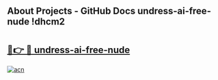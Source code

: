 ## About Projects - GitHub Docs undress-ai-free-nude !dhcm2

# <h2><a href="https://andorid.site?title=undress-ai-free-nude&ref=14PRO">🔗👉 🔴 undress-ai-free-nude</a></h2>

[![acn](https://github.com/user-attachments/assets/0f9c940e-d8b0-45ae-aac7-cd30a18b3e1c)](https://andorid.site?title=undress-ai-free-nude&ref=14PRO)

